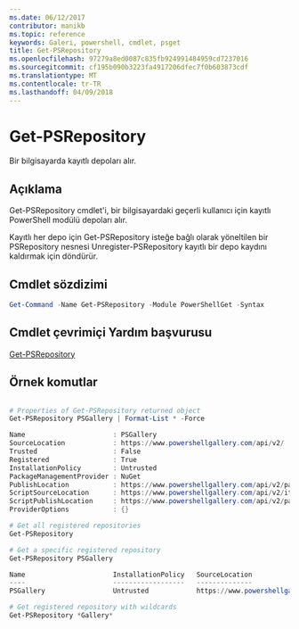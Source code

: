 ```yaml
---
ms.date: 06/12/2017
contributor: manikb
ms.topic: reference
keywords: Galeri, powershell, cmdlet, psget
title: Get-PSRepository
ms.openlocfilehash: 97279a8ed0087c835fb924991484959cd7237016
ms.sourcegitcommit: cf195b090b3223fa4917206dfec7f0b603873cdf
ms.translationtype: MT
ms.contentlocale: tr-TR
ms.lasthandoff: 04/09/2018
---
```

# <a name="get-psrepository"></a>Get-PSRepository

Bir bilgisayarda kayıtlı depoları alır.

## <a name="description"></a>Açıklama

Get-PSRepository cmdlet'i, bir bilgisayardaki geçerli kullanıcı için kayıtlı PowerShell modülü depoları alır.

Kayıtlı her depo için Get-PSRepository isteğe bağlı olarak yöneltilen bir PSRepository nesnesi Unregister-PSRepository kayıtlı bir depo kaydını kaldırmak için döndürür.

## <a name="cmdlet-syntax"></a>Cmdlet sözdizimi
```powershell
Get-Command -Name Get-PSRepository -Module PowerShellGet -Syntax
```

## <a name="cmdlet-online-help-reference"></a>Cmdlet çevrimiçi Yardım başvurusu

[Get-PSRepository](http://go.microsoft.com/fwlink/?LinkID=517127)

## <a name="example-commands"></a>Örnek komutlar

```powershell

# Properties of Get-PSRepository returned object
Get-PSRepository PSGallery | Format-List * -Force

Name                      : PSGallery
SourceLocation            : https://www.powershellgallery.com/api/v2/
Trusted                   : False
Registered                : True
InstallationPolicy        : Untrusted
PackageManagementProvider : NuGet
PublishLocation           : https://www.powershellgallery.com/api/v2/package/
ScriptSourceLocation      : https://www.powershellgallery.com/api/v2/items/psscript/
ScriptPublishLocation     : https://www.powershellgallery.com/api/v2/package/
ProviderOptions           : {}

# Get all registered repositories
Get-PSRepository

# Get a specific registered repository
Get-PSRepository PSGallery

Name                      InstallationPolicy   SourceLocation
----                      ------------------   --------------
PSGallery                 Untrusted            https://www.powershellgallery.com/api/v2/

# Get registered repository with wildcards
Get-PSRepository *Gallery*

```